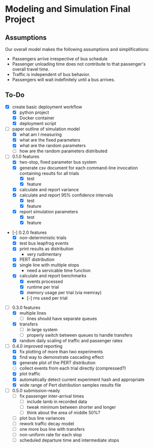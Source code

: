 # Modeling and Simulation Final Project

## Assumptions

Our overall model makes the following assumptions and simplifications:
- Passengers arrive irrespective of bus schedule
- Passenger unloading time does not contribute to that passenger's
  overall travel time.
- Traffic is independent of bus behavior.
- Passengers will wait indefinitely until a bus arrives.

## To-Do

- [X] create basic deployment workflow
  - [X] python project
  - [X] Docker container
  - [X] deployment script
- [ ] paper outline of simulation model
  - [X] what am I measuring
  - [X] what are the fixed parameters
  - [X] what are the random parameters
  - [ ] how are the random parameters distributed
- [ ] 0.1.0 features
  - [X] two-stop, fixed parameter bus system
  - [X] generate csv document for each command-line invocation
    containing results for all trials
    - [X] test
    - [X] feature
  - [X] calculate and report variance
  - [X] calculate and report 95% confidence intervals
    - [X] test
    - [X] feature
  - [X] report simulation parameters
    - [X] test
    - [X] feature
- [-] 0.2.0 features
  - [X] non-deterministic trials
  - [X] test bus leapfrog events
  - [X] print results as distribution
    - very rudimentary
  - [X] PERT distribution
  - [X] single line with multiple stops
    - need a servicable time function
  - [X] calculate and report benchmarks
    - [X] events processed
    - [X] runtime per trial
    - [X] memory usage per trial (via memray)
    - [-] rns used per trial
- [ ] 0.3.0 features
  - [X] multiple lines
    - [ ] lines should have separate queues
  - [X] transfers
    - [ ] in large system
    - [ ] properly switch between queues to handle transfers
  - [X] random daily scaling of traffic and passenger rates
- [ ] 0.4.0 improved reporting
  - [X] fix plotting of more than two experiments
  - [X] find way to demonstrate cascading effect
  - [X] generate plot of the PERT distribution
  - [ ] collect events from each trial directly (compressed?)
  - [X] plot traffic
  - [X] automatically detect current experiment hash and appropriate
  - [X] wide range of Pert distribution samples
    results file
- [ ] 0.5.0 submission-ready
  - [ ] fix passenger inter-arrival times
      - [ ] include lamb in recorded data
      - [ ] tweak minimum between shorter and longer
      - [ ] think about the area of middle 50%?
  - [ ] plot bus line variances
  - [ ] rework traffic decay model
  - [ ] one more bus line with transfers
  - [ ] non-uniform rate for each stop
  - [ ] scheduled departure time and intermediate stops
